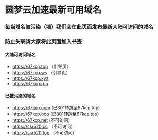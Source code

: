 # 圆梦云加速最新可用域名

### 每当域名被污染（墙）我们会在此页面发布最新大陆可访问的域名
### 防止失联请大家将此页面加入书签

#### 大陆可访问域名
- https://67kcp.top （引导页）
- https://67kcp.ws  （引导页）
- https://67kcp.xyz
- https://67kcp.run

#### 已被污染的域名
- https://67kcp.com (已301转跳至67kcp.top)
- https://67kcp.ooo (已301转跳至67kcp.top)
- https://67kcp.net (不可访问)
- https://ssr520.cc （不可访问）
- https://ssr520.top （不可访问）

